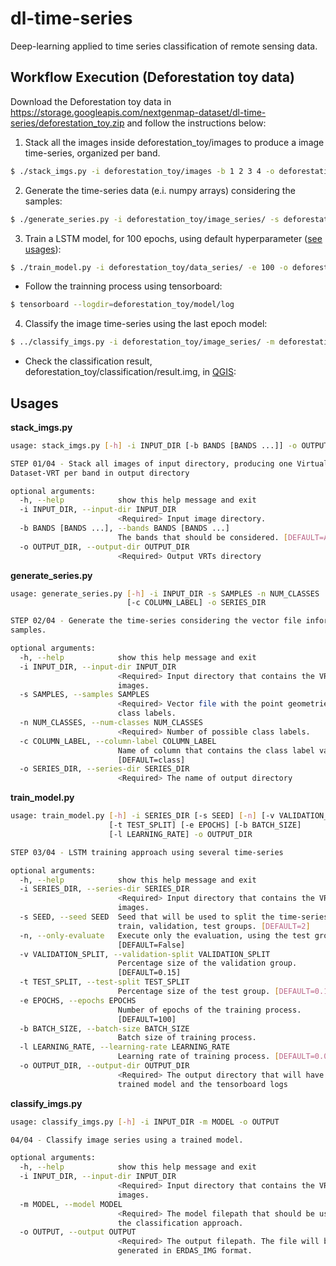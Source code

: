 # dl-time-series

Deep-learning applied to time series classification of remote sensing data.

## Workflow Execution (Deforestation toy data)
Download the Deforestation toy data in https://storage.googleapis.com/nextgenmap-dataset/dl-time-series/deforestation_toy.zip and follow the instructions below:
1. Stack all the images inside deforestation_toy/images to produce a image time-series, organized per band.
```sh
$ ./stack_imgs.py -i deforestation_toy/images -b 1 2 3 4 -o deforestation_toy/image_series
```
2. Generate the time-series data (e.i. numpy arrays) considering the samples:
```sh
$ ./generate_series.py -i deforestation_toy/image_series/ -s deforestation_toy/samples/toy_samples.shp -o deforestation_toy/data_series/ -n 2
```
3. Train a LSTM model, for 100 epochs, using default hyperparameter ([see usages](#usages)):
```sh
$ ./train_model.py -i deforestation_toy/data_series/ -e 100 -o deforestation_toy/model
```
* Follow the trainning process using tensorboard:
```sh
$ tensorboard --logdir=deforestation_toy/model/log
```
4. Classify the image time-series using the last epoch model:
```sh
$ ../classify_imgs.py -i deforestation_toy/image_series/ -m deforestation_toy/model/last_model.H5 -o deforestation_toy/classification/result.img
```
* Check the classification result, deforestation_toy/classification/result.img, in [QGIS](https://www.qgis.org):
## Usages
**stack_imgs.py**
```sh
usage: stack_imgs.py [-h] -i INPUT_DIR [-b BANDS [BANDS ...]] -o OUTPUT_DIR

STEP 01/04 - Stack all images of input directory, producing one Virtual
Dataset-VRT per band in output directory

optional arguments:
  -h, --help            show this help message and exit
  -i INPUT_DIR, --input-dir INPUT_DIR
                        <Required> Input image directory.
  -b BANDS [BANDS ...], --bands BANDS [BANDS ...]
                        The bands that should be considered. [DEFAULT=All]
  -o OUTPUT_DIR, --output-dir OUTPUT_DIR
                        <Required> Output VRTs directory

```
**generate_series.py**
```sh
usage: generate_series.py [-h] -i INPUT_DIR -s SAMPLES -n NUM_CLASSES
                          [-c COLUMN_LABEL] -o SERIES_DIR

STEP 02/04 - Generate the time-series considering the vector file informed as
samples.

optional arguments:
  -h, --help            show this help message and exit
  -i INPUT_DIR, --input-dir INPUT_DIR
                        <Required> Input directory that contains the VRTs
                        images.
  -s SAMPLES, --samples SAMPLES
                        <Required> Vector file with the point geometries and
                        class labels.
  -n NUM_CLASSES, --num-classes NUM_CLASSES
                        <Required> Number of possible class labels.
  -c COLUMN_LABEL, --column-label COLUMN_LABEL
                        Name of column that contains the class label values.
                        [DEFAULT=class]
  -o SERIES_DIR, --series-dir SERIES_DIR
                        <Required> The name of output directory

```
**train_model.py**
```sh
usage: train_model.py [-h] -i SERIES_DIR [-s SEED] [-n] [-v VALIDATION_SPLIT]
                      [-t TEST_SPLIT] [-e EPOCHS] [-b BATCH_SIZE]
                      [-l LEARNING_RATE] -o OUTPUT_DIR

STEP 03/04 - LSTM training approach using several time-series

optional arguments:
  -h, --help            show this help message and exit
  -i SERIES_DIR, --series-dir SERIES_DIR
                        <Required> Input directory that contains the VRT
                        images.
  -s SEED, --seed SEED  Seed that will be used to split the time-series in
                        train, validation, test groups. [DEFAULT=2]
  -n, --only-evaluate   Execute only the evaluation, using the test group.
                        [DEFAULT=False]
  -v VALIDATION_SPLIT, --validation-split VALIDATION_SPLIT
                        Percentage size of the validation group.
                        [DEFAULT=0.15]
  -t TEST_SPLIT, --test-split TEST_SPLIT
                        Percentage size of the test group. [DEFAULT=0.15]
  -e EPOCHS, --epochs EPOCHS
                        Number of epochs of the training process.
                        [DEFAULT=100]
  -b BATCH_SIZE, --batch-size BATCH_SIZE
                        Batch size of training process.
  -l LEARNING_RATE, --learning-rate LEARNING_RATE
                        Learning rate of training process. [DEFAULT=0.00005]
  -o OUTPUT_DIR, --output-dir OUTPUT_DIR
                        <Required> The output directory that will have the
                        trained model and the tensorboard logs

```
**classify_imgs.py**
```sh
usage: classify_imgs.py [-h] -i INPUT_DIR -m MODEL -o OUTPUT

04/04 - Classify image series using a trained model.

optional arguments:
  -h, --help            show this help message and exit
  -i INPUT_DIR, --input-dir INPUT_DIR
                        <Required> Input directory that contains the VRTs
                        images.
  -m MODEL, --model MODEL
                        <Required> The model filepath that should be used in
                        the classification approach.
  -o OUTPUT, --output OUTPUT
                        <Required> The output filepath. The file will be
                        generated in ERDAS_IMG format.

```